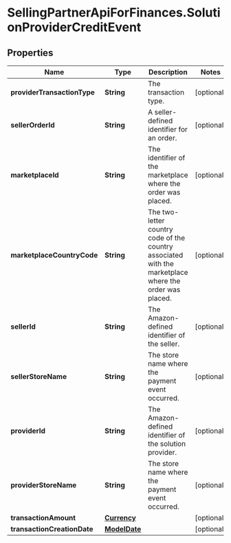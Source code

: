 # SellingPartnerApiForFinances.SolutionProviderCreditEvent

## Properties
Name | Type | Description | Notes
------------ | ------------- | ------------- | -------------
**providerTransactionType** | **String** | The transaction type. | [optional] 
**sellerOrderId** | **String** | A seller-defined identifier for an order. | [optional] 
**marketplaceId** | **String** | The identifier of the marketplace where the order was placed. | [optional] 
**marketplaceCountryCode** | **String** | The two-letter country code of the country associated with the marketplace where the order was placed. | [optional] 
**sellerId** | **String** | The Amazon-defined identifier of the seller. | [optional] 
**sellerStoreName** | **String** | The store name where the payment event occurred. | [optional] 
**providerId** | **String** | The Amazon-defined identifier of the solution provider. | [optional] 
**providerStoreName** | **String** | The store name where the payment event occurred. | [optional] 
**transactionAmount** | [**Currency**](Currency.md) |  | [optional] 
**transactionCreationDate** | [**ModelDate**](ModelDate.md) |  | [optional] 
